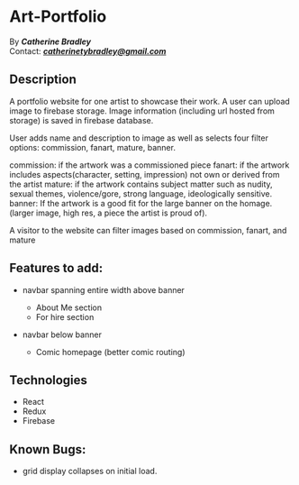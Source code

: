 # Art-Portfolio

By _**Catherine Bradley**_</br>
Contact: _**catherinetybradley@gmail.com**_</br>

## Description

A portfolio website for one artist to showcase their work. A user can upload image to firebase storage. Image information (including url hosted from storage) is saved in firebase database.

User adds name and description to image as well as selects four filter options: commission, fanart, mature, banner.

commission: if the artwork was a commissioned piece
fanart: if the artwork includes aspects(character, setting, impression) not own or derived from the artist
mature: if the artwork contains subject matter such as nudity, sexual themes, violence/gore, strong language, ideologically sensitive.
banner: If the artwork is a good fit for the large banner on the homage. (larger image, high res, a piece the artist is proud of).

A visitor to the website can filter images based on commission, fanart, and mature

## Features to add:

- navbar spanning entire width above banner
  - About Me section
  - For hire section
- navbar below banner

  - Comic homepage (better comic routing)

## Technologies

- React
- Redux
- Firebase

## Known Bugs:

- grid display collapses on initial load.
